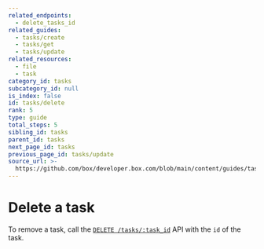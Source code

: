 ```yaml
---
related_endpoints:
  - delete_tasks_id
related_guides:
  - tasks/create
  - tasks/get
  - tasks/update
related_resources:
  - file
  - task
category_id: tasks
subcategory_id: null
is_index: false
id: tasks/delete
rank: 5
type: guide
total_steps: 5
sibling_id: tasks
parent_id: tasks
next_page_id: tasks
previous_page_id: tasks/update
source_url: >-
  https://github.com/box/developer.box.com/blob/main/content/guides/tasks/5-delete.md
---
```

# Delete a task

To remove a task, call the [`DELETE /tasks/:task_id`](e://delete_tasks_id) API
with the `id` of the task.

<Samples id='delete_tasks_id' >

</Samples>
